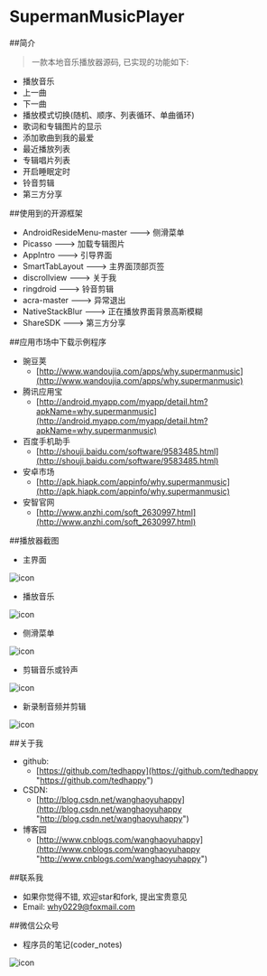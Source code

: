 # SupermanMusicPlayer

##简介
> 一款本地音乐播放器源码, 已实现的功能如下:

* 播放音乐
* 上一曲
* 下一曲
* 播放模式切换(随机、顺序、列表循环、单曲循环)
* 歌词和专辑图片的显示
* 添加歌曲到我的最爱
* 最近播放列表
* 专辑唱片列表
* 开启睡眠定时
* 铃音剪辑
* 第三方分享

##使用到的开源框架

* AndroidResideMenu-master ---> 侧滑菜单
* Picasso ---> 加载专辑图片
* AppIntro ---> 引导界面
* SmartTabLayout ---> 主界面顶部页签
* discrollview ---> 关于我
* ringdroid ---> 铃音剪辑
* acra-master ---> 异常退出
* NativeStackBlur ---> 正在播放界面背景高斯模糊
* ShareSDK ---> 第三方分享

##应用市场中下载示例程序

* 豌豆荚
	* [http://www.wandoujia.com/apps/why.supermanmusic](http://www.wandoujia.com/apps/why.supermanmusic)
* 腾讯应用宝
	* [http://android.myapp.com/myapp/detail.htm?apkName=why.supermanmusic](http://android.myapp.com/myapp/detail.htm?apkName=why.supermanmusic)
* 百度手机助手
	* [http://shouji.baidu.com/software/9583485.html](http://shouji.baidu.com/software/9583485.html)
* 安卓市场
	* [http://apk.hiapk.com/appinfo/why.supermanmusic](http://apk.hiapk.com/appinfo/why.supermanmusic)
* 安智官网
	* [http://www.anzhi.com/soft_2630997.html](http://www.anzhi.com/soft_2630997.html)

##播放器截图

* 主界面

![icon](screenshots/1.gif)

* 播放音乐

![icon](screenshots/2.gif)

* 侧滑菜单

![icon](screenshots/3.gif)

* 剪辑音乐或铃声

![icon](screenshots/4.gif)

* 新录制音频并剪辑

![icon](screenshots/5.gif)

##关于我

* github: 
	* [https://github.com/tedhappy](https://github.com/tedhappy "https://github.com/tedhappy")
* CSDN: 
	* [http://blog.csdn.net/wanghaoyuhappy](http://blog.csdn.net/wanghaoyuhappy "http://blog.csdn.net/wanghaoyuhappy")
* 博客园
	* [http://www.cnblogs.com/wanghaoyuhappy](http://www.cnblogs.com/wanghaoyuhappy "http://www.cnblogs.com/wanghaoyuhappy")

##联系我

* 如果你觉得不错, 欢迎star和fork, 提出宝贵意见
* Email: <why0229@foxmail.com>

##微信公众号

* 程序员的笔记(coder_notes)

![icon](screenshots/erweima.jpg)
